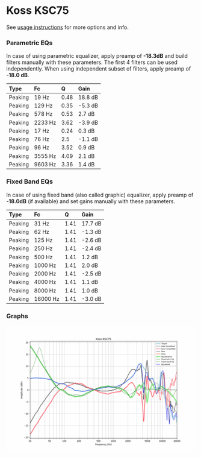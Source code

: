# Koss KSC75
See [usage instructions](https://github.com/jaakkopasanen/AutoEq#usage) for more options and info.

### Parametric EQs
In case of using parametric equalizer, apply preamp of **-18.3dB** and build filters manually
with these parameters. The first 4 filters can be used independently.
When using independent subset of filters, apply preamp of **-18.0 dB**.

| Type    | Fc      |    Q | Gain    |
|:--------|:--------|:-----|:--------|
| Peaking | 19 Hz   | 0.48 | 18.8 dB |
| Peaking | 129 Hz  | 0.35 | -5.3 dB |
| Peaking | 578 Hz  | 0.53 | 2.7 dB  |
| Peaking | 2233 Hz | 3.62 | -3.9 dB |
| Peaking | 17 Hz   | 0.24 | 0.3 dB  |
| Peaking | 76 Hz   | 2.5  | -1.1 dB |
| Peaking | 96 Hz   | 3.52 | 0.9 dB  |
| Peaking | 3555 Hz | 4.09 | 2.1 dB  |
| Peaking | 9603 Hz | 3.36 | 1.4 dB  |

### Fixed Band EQs
In case of using fixed band (also called graphic) equalizer, apply preamp of **-18.0dB**
(if available) and set gains manually with these parameters.

| Type    | Fc       |    Q | Gain    |
|:--------|:---------|:-----|:--------|
| Peaking | 31 Hz    | 1.41 | 17.7 dB |
| Peaking | 62 Hz    | 1.41 | -1.3 dB |
| Peaking | 125 Hz   | 1.41 | -2.6 dB |
| Peaking | 250 Hz   | 1.41 | -2.4 dB |
| Peaking | 500 Hz   | 1.41 | 1.2 dB  |
| Peaking | 1000 Hz  | 1.41 | 2.0 dB  |
| Peaking | 2000 Hz  | 1.41 | -2.5 dB |
| Peaking | 4000 Hz  | 1.41 | 1.1 dB  |
| Peaking | 8000 Hz  | 1.41 | 1.0 dB  |
| Peaking | 16000 Hz | 1.41 | -3.0 dB |

### Graphs
![](./Koss%20KSC75.png)